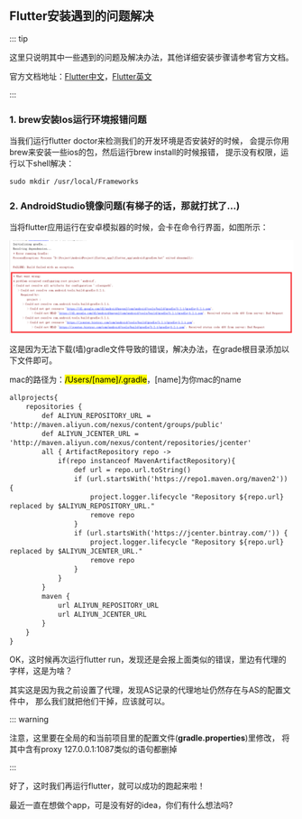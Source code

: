 ## Flutter安装遇到的问题解决

::: tip

这里只说明其中一些遇到的问题及解决办法，其他详细安装步骤请参考官方文档。

官方文档地址：[Flutter中文](https://flutter-io.cn/)，[Flutter英文](https://flutter.dev)

:::

### 1.  brew安装Ios运行环境报错问题

当我们运行flutter doctor来检测我们的开发环境是否安装好的时候，
会提示你用brew来安装一些ios的包，然后运行brew install的时候报错，
提示没有权限，运行以下shell解决：

``` shell
sudo mkdir /usr/local/Frameworks
```


### 2.  AndroidStudio镜像问题(有梯子的话，那就打扰了...)

当将flutter应用运行在安卓模拟器的时候，会卡在命令行界面，如图所示：

![AS run android报错](./as-error.png)

这是因为无法下载(墙)gradle文件导致的错误，解决办法，在grade根目录添加以下文件即可。

mac的路径为：<mark>/Users/[name]/.gradle</mark>，[name]为你mac的name

```vim
allprojects{
    repositories {
        def ALIYUN_REPOSITORY_URL = 'http://maven.aliyun.com/nexus/content/groups/public'
        def ALIYUN_JCENTER_URL = 'http://maven.aliyun.com/nexus/content/repositories/jcenter'
        all { ArtifactRepository repo ->
            if(repo instanceof MavenArtifactRepository){
                def url = repo.url.toString()
                if (url.startsWith('https://repo1.maven.org/maven2')) {
                    project.logger.lifecycle "Repository ${repo.url} replaced by $ALIYUN_REPOSITORY_URL."
                    remove repo
                }
                if (url.startsWith('https://jcenter.bintray.com/')) {
                    project.logger.lifecycle "Repository ${repo.url} replaced by $ALIYUN_JCENTER_URL."
                    remove repo
                }
            }
        }
        maven {
            url ALIYUN_REPOSITORY_URL
            url ALIYUN_JCENTER_URL
        }
    }
}
```

OK，这时候再次运行flutter run，发现还是会报上面类似的错误，里边有代理的字样，这是为啥？

其实这是因为我之前设置了代理，发现AS记录的代理地址仍然存在与AS的配置文件中，
那么我们就把他们干掉，应该就可以。

::: warning

注意，这里要在全局的和当前项目里的配置文件(**gradle.properties**)里修改，
将其中含有proxy 127.0.0.1:1087类似的语句都删掉

:::

好了，这时我们再运行flutter，就可以成功的跑起来啦！


最近一直在想做个app，可是没有好的idea，你们有什么想法吗?

<Comment/>